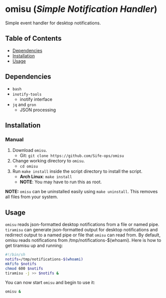 # omisu (*Simple Notification Handler*)

<!-- <a href="https://asciinema.org/a/qvNlrFrGB3xKZXb6GkremjZNp" target="_blank"><img src="https://asciinema.org/a/qvNlrFrGB3xKZXb6GkremjZNp.svg" alt="img" height="210px" align="right"/></a>
-->

Simple event handler for desktop notifications.

<!-- <a href="https://github.com/Sife-ops/omisu/releases"><img src="https://img.shields.io/github/release/Sife-ops/omisu.svg"></a>
-->

<!--
- create events using filters
- ... and many more!
-->


## Table of Contents

<!-- vim-markdown-toc GFM -->

* [Dependencies](#dependencies)
* [Installation](#installation)
* [Usage](#usage)

<!-- vim-markdown-toc -->


## Dependencies

- `bash`
- `inotify-tools`
    - inotify interface
- `jq` and `gron`
    - JSON processing


## Installation

<!--
### Linux
- Arch Linux: `yay omisu`
-->


### Manual

<!-- Release: https://github.com/Sife-ops/omisu/releases/latest -->
1. Download `omisu`.
    - Git: `git clone https://github.com/Sife-ops/omisu`
2. Change working directory to `omisu`.
    - `cd omisu`
3. Run `make install` inside the script directory to install the script.
    - **Arch Linux**: `make install`
    - **NOTE**: You may have to run this as root.

**NOTE:** `omisu` can be uninstalled easily using `make uninstall`. This removes all files from your system.


## Usage

<!-- tiramisu, named pipes, environment variables, etc.
-->
`omisu` reads json-formatted desktop notifications from a file or named pipe.
`tiramisu` can generate json-formatted output for desktop notifications and redirrect output
to a named pipe or file that `omisu` can read from.
By default, omisu reads notifications from /tmp/notifications-$(whoami).
Here is how to get tiramisu up and running:

```sh
#!/bin/sh
notifs=/tmp/notifications-$(whoami)
mkfifo $notifs
chmod 600 $notifs
tiramisu -j >> $notifs &
```

You can now start `omisu` and begin to use it:

```sh
omisu &
```
